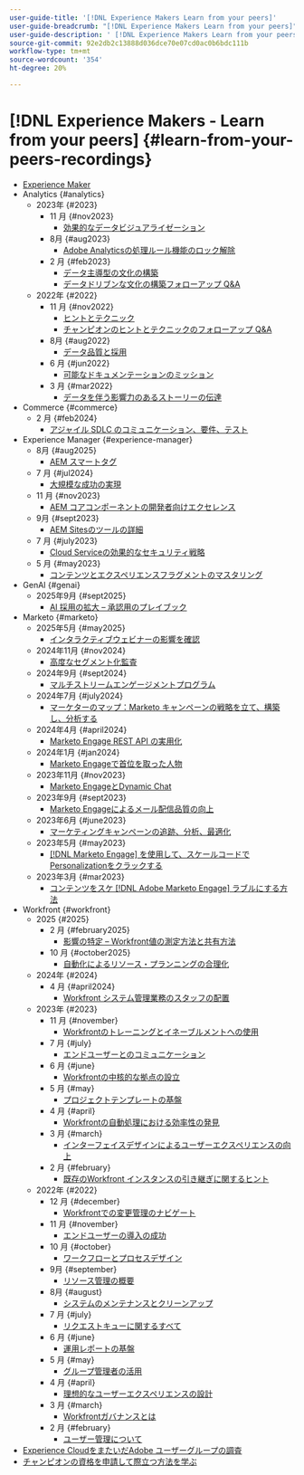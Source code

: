 ```yaml
---
user-guide-title: '[!DNL Experience Makers Learn from your peers]'
user-guide-breadcrumb: "[!DNL Experience Makers Learn from your peers]"
user-guide-description: ' [!DNL Experience Makers Learn from your peers] の場所からの録画のコレクション'
source-git-commit: 92e2db2c13888d036dce70e07cd0ac0b6bdc111b
workflow-type: tm+mt
source-wordcount: '354'
ht-degree: 20%

---
```



# [!DNL Experience Makers - Learn from your peers] {#learn-from-your-peers-recordings}

+ [Experience Maker](overview.md)
+ Analytics {#analytics}
   + 2023年 {#2023}
      + 11 月 {#nov2023}
         + [効果的なデータビジュアライゼーション](analytics/nov2023/impactful-data-visualizations.md)
      + 8月 {#aug2023}
         + [Adobe Analyticsの処理ルール機能のロック解除](analytics/aug2023/processing-rules.md)
      + 2 月 {#feb2023}
         + [データ主導型の文化の構築](analytics/feb2023/data-driven-culture.md)
         + [データドリブンな文化の構築フォローアップ Q&amp;A](analytics/feb2023/data-driven-culture-q-and-a.md)
   + 2022年 {#2022}
      + 11 月 {#nov2022}
         + [ヒントとテクニック](analytics/nov2022/tips-and-tricks.md)
         + [チャンピオンのヒントとテクニックのフォローアップ Q&amp;A](analytics/nov2022/tips-and-tricks-q-and-a.md)
      + 8月 {#aug2022}
         + [データ品質と採用](analytics/aug2022/data-quality.md)
      + 6 月 {#jun2022}
         + [可能なドキュメンテーションのミッション](analytics/june2022/mission-possible.md)
      + 3 月 {#mar2022}
         + [データを伴う影響力のあるストーリーの伝達](analytics/mar2022/stories-with-data.md)
+ Commerce {#commerce}
   + 2 月 {#feb2024}
      + [アジャイル SDLC のコミュニケーション、要件、テスト](commerce/2024/agile-sdlc.md)
+ Experience Manager {#experience-manager}
   + 8月 {#aug2025}
      + [AEM スマートタグ](experience-manager/aug2025/smart-tags.md)
   + 7 月 {#jul2024}
      + [大規模な成功の実現](experience-manager/july2024/global-digital-presence.md)
   + 11 月 {#nov2023}
      + [AEM コアコンポーネントの開発者向けエクセレンス](experience-manager/nov2023/core-components.md)
   + 9月 {#sept2023}
      + [AEM Sitesのツールの詳細](experience-manager/sept2023/aem-sites-tools.md)
   + 7 月 {#july2023}
      + [Cloud Serviceの効果的なセキュリティ戦略 ](experience-manager/july2023/effective-security-strategies-in-cloud-service.md)
   + 5 月 {#may2023}
      + [コンテンツとエクスペリエンスフラグメントのマスタリング](experience-manager/may2023/mastering-content-and-experience-fragments.md)
+ GenAI {#genai}
   + 2025年9月 {#sept2025}
      + [AI 採用の拡大 – 承認用のプレイブック](genai/sept2025/scale-ai-adoption-a-playbook-for-approvals.md)
+ Marketo {#marketo}
   + 2025年5月 {#may2025}
      + [インタラクティブウェビナーの影響を確認](marketo/may2025/interactive-webinars.md)
   + 2024年11月 {#nov2024}
      + [高度なセグメント化監査](marketo/nov2024/advanced-segmentation.md)
   + 2024年9月 {#sept2024}
      + [マルチストリームエンゲージメントプログラム](marketo/sept2024/multi-stream-engagement-programs.md)
   + 2024年7月 {#july2024}
      + [マーケターのマップ：Marketo キャンペーンの戦略を立て、構築し、分析する](marketo/july2024/marketers-map-marketo-campaigns.md)
   + 2024年4月 {#april2024}
      + [Marketo Engage REST API の実用化](marketo/april2024/practical-applications-of-marketo-engage-rest-api.md)
   + 2024年1月 {#jan2024}
      + [Marketo Engageで首位を取った人物](marketo/jan2024/person-scoring-mastery.md)
   + 2023年11月 {#nov2023}
      + [Marketo EngageとDynamic Chat](marketo/nov2023/dynamic-chat.md)
   + 2023年9月 {#sept2023}
      + [Marketo Engageによるメール配信品質の向上](marketo/sept2023/email-deliverability.md)
   + 2023年6月 {#june2023}
      + [マーケティングキャンペーンの追跡、分析、最適化](marketo/june2023/marketing-campaigns.md)
   + 2023年5月 {#may2023}
      + [ [!DNL Marketo Engage] を使用して、スケールコードでPersonalizationをクラックする](marketo/may2023/personalization-at-scale.md)
   + 2023年3月 {#mar2023}
      + [コンテンツをスケ  [!DNL Adobe Marketo Engage]  ラブルにする方法](marketo/mar2023/templates-tokens-teamwork.md)
+ Workfront {#workfront}
   + 2025 {#2025}
      + 2 月 {#february2025}
         + [影響の特定 – Workfront値の測定方法と共有方法](workfront/2025/how-to-measure-and-share-workfront-value.md)
      + 10 月 {#october2025}
         + [自動化によるリソース・プランニングの合理化](workfront/2025/simplify-resource-planning-with-automation.md)
   + 2024年 {#2024}
      + 4 月 {#april2024}
         + [Workfront システム管理業務のスタッフの配置](workfront/2024/04/staffing-your-workfront-system-admin-practice.md)
   + 2023年 {#2023}
      + 11 月 {#november}
         + [Workfrontのトレーニングとイネーブルメントへの使用](workfront/2023/11/using-workfront-for-training-and-enablement.md)
      + 7 月 {#july}
         + [エンドユーザーとのコミュニケーション](workfront/2023/07/communicating-with-end-users.md)
      + 6 月 {#june}
         + [Workfrontの中核的な拠点の設立](workfront/2023/06/establishing-a-workfront-center-of-excellence.md)
      + 5 月 {#may}
         + [プロジェクトテンプレートの基盤](workfront/2023/05/foundations-of-project-templates.md)
      + 4 月 {#april}
         + [Workfrontの自動処理における効率性の発見](workfront/2023/04/finding-efficiencies-in-workfront-automation.md)
      + 3 月 {#march}
         + [インターフェイスデザインによるユーザーエクスペリエンスの向上](workfront/2023/03/improving-user-experience-with-interface-design.md)
      + 2 月 {#february}
         + [既存のWorkfront インスタンスの引き継ぎに関するヒント](workfront/2023/02/tips-for-taking-over-an-existing-workfront-instance.md)
   + 2022年 {#2022}
      + 12 月 {#december}
         + [Workfrontでの変更管理のナビゲート](workfront/2022/12/navigating-change-management.md)
      + 11 月 {#november}
         + [エンドユーザーの導入の成功](workfront/2022/11/successful-end-user-adoption.md)
      + 10 月 {#october}
         + [ワークフローとプロセスデザイン](workfront/2022/10/workflow-and-process-design.md)
      + 9月 {#september}
         + [リソース管理の概要](workfront/2022/09/getting-started-with-resource-management.md)
      + 8月 {#august}
         + [システムのメンテナンスとクリーンアップ](workfront/2022/08/system-maintenance-and-cleanup.md)
      + 7 月 {#july}
         + [リクエストキューに関するすべて](workfront/2022/07/all-about-request-queues.md)
      + 6 月 {#june}
         + [運用レポートの基盤](workfront/2022/06/foundations-of-operational-reporting.md)
      + 5 月 {#may}
         + [グループ管理者の活用](workfront/2022/05/leveraging-the-group-admin.md)
      + 4 月 {#april}
         + [理想的なユーザーエクスペリエンスの設計](workfront/2022/04/designing-an-ideal-user-experience.md)
      + 3 月 {#march}
         + [Workfrontガバナンスとは](workfront/2022/03/what-is-workfront-governance.md)
      + 2 月 {#february}
         + [ユーザー管理について](workfront/2022/02/understanding-user-management.md)
+ [Experience CloudをまたいだAdobe ユーザーグループの調査](./adobe-user-groups.md)
+ [チャンピオンの資格を申請して際立つ方法を学ぶ](./adobe-champion-application.md)
